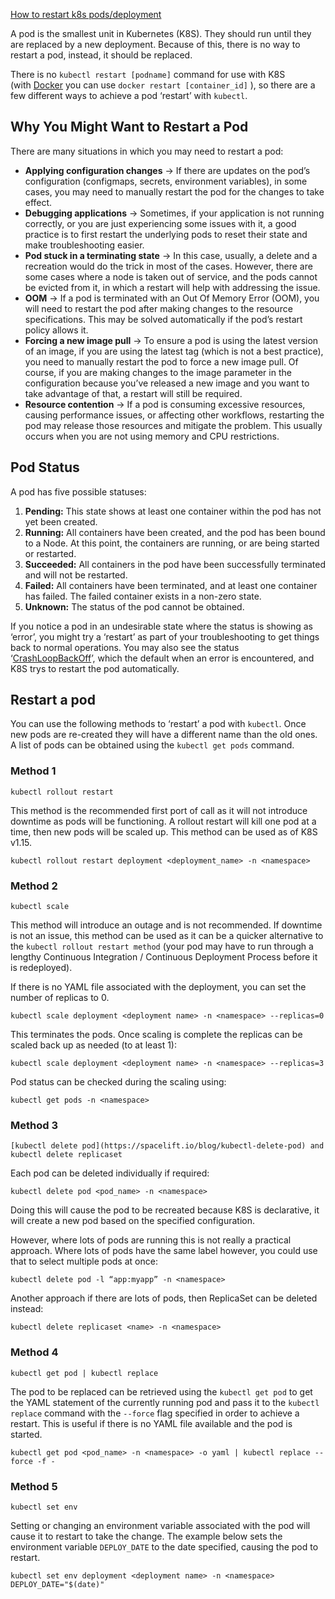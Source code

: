 [How to restart k8s pods/deployment](https://spacelift.io/blog/restart-kubernetes-pods-with-kubectl)

A pod is the smallest unit in Kubernetes (K8S). They should run until they are replaced by a new deployment. Because of this, there is no way to restart a pod, instead, it should be replaced.

There is no `kubectl restart [podname]` command for use with K8S (with [Docker](https://spacelift.io/blog/docker-tutorial) you can use `docker restart [container_id]` ), so there are a few different ways to achieve a pod ‘restart’ with `kubectl`.

## Why You Might Want to Restart a Pod[](https://spacelift.io/blog/restart-kubernetes-pods-with-kubectl#why-you-might-want-to-restart-a-pod)

There are many situations in which you may need to restart a pod:

- **Applying configuration changes** → If there are updates on the pod’s configuration (configmaps, secrets, environment variables), in some cases, you may need to manually restart the pod for the changes to take effect. 
- **Debugging applications** → Sometimes, if your application is not running correctly, or you are just experiencing some issues with it, a good practice is to first restart the underlying pods to reset their state and make troubleshooting easier.
- **Pod stuck in a terminating state** → In this case, usually, a delete and a recreation would do the trick in most of the cases. However, there are some cases where a node is taken out of service, and the pods cannot be evicted from it, in which a restart will help with addressing the issue.
- **OOM** → If a pod is terminated with an Out Of Memory Error (OOM), you will need to restart the pod after making changes to the resource specifications. This may be solved automatically if the pod’s restart policy allows it.
- **Forcing a new image pull** → To ensure a pod is using the latest version of an image, if you are using the latest tag (which is not a best practice), you need to manually restart the pod to force a new image pull. Of course, if you are making changes to the image parameter in the configuration because you’ve released a new image and you want to take advantage of that, a restart will still be required.
- **Resource contention** → If a pod is consuming excessive resources, causing performance issues, or affecting other workflows, restarting the pod may release those resources and mitigate the problem. This usually occurs when you are not using memory and CPU restrictions.

## Pod Status[](https://spacelift.io/blog/restart-kubernetes-pods-with-kubectl#pod-status)

A pod has five possible statuses:

1. **Pending:** This state shows at least one container within the pod has not yet been created.
2. **Running:** All containers have been created, and the pod has been bound to a Node. At this point, the containers are running, or are being started or restarted.
3. **Succeeded:** All containers in the pod have been successfully terminated and will not be restarted.
4. **Failed:** All containers have been terminated, and at least one container has failed. The failed container exists in a non-zero state.
5. **Unknown:** The status of the pod cannot be obtained.

If you notice a pod in an undesirable state where the status is showing as ‘error’, you might try a ‘restart’ as part of your troubleshooting to get things back to normal operations. You may also see the status ‘[CrashLoopBackOff](https://spacelift.io/blog/crashloopbackoff)’, which the default when an error is encountered, and K8S trys to restart the pod automatically.

## Restart a pod[](https://spacelift.io/blog/restart-kubernetes-pods-with-kubectl#restart-a-pod)

You can use the following methods to ‘restart’ a pod with `kubectl`. Once new pods are re-created they will have a different name than the old ones. A list of pods can be obtained using the `kubectl get pods` command.

### Method 1

`kubectl rollout restart`

This method is the recommended first port of call as it will not introduce downtime as pods will be functioning. A rollout restart will kill one pod at a time, then new pods will be scaled up. This method can be used as of K8S v1.15.

`kubectl rollout restart deployment <deployment_name> -n <namespace>`

### Method 2

`kubectl scale`

This method will introduce an outage and is not recommended. If downtime is not an issue, this method can be used as it can be a quicker alternative to the `kubectl rollout restart method` (your pod may have to run through a lengthy Continuous Integration / Continuous Deployment Process before it is redeployed).

If there is no YAML file associated with the deployment, you can set the number of replicas to 0.

`kubectl scale deployment <deployment name> -n <namespace> --replicas=0`

This terminates the pods. Once scaling is complete the replicas can be scaled back up as needed (to at least 1):

`kubectl scale deployment <deployment name> -n <namespace> --replicas=3`

Pod status can be checked during the scaling using:

`kubectl get pods -n <namespace>`

### Method 3

`[kubectl delete pod](https://spacelift.io/blog/kubectl-delete-pod) and kubectl delete replicaset`

Each pod can be deleted individually if required:

`kubectl delete pod <pod_name> -n <namespace>`

Doing this will cause the pod to be recreated because K8S is declarative, it will create a new pod based on the specified configuration.

However, where lots of pods are running this is not really a practical approach. Where lots of pods have the same label however, you could use that to select multiple pods at once:

`kubectl delete pod -l “app:myapp” -n <namespace>`

Another approach if there are lots of pods, then ReplicaSet can be deleted instead:

`kubectl delete replicaset <name> -n <namespace>`

### Method 4

`kubectl get pod | kubectl replace`

The pod to be replaced can be retrieved using the `kubectl get pod` to get the YAML statement of the currently running pod and pass it to the `kubectl replace` command with the `--force` flag specified in order to achieve a restart. This is useful if there is no YAML file available and the pod is started.

`kubectl get pod <pod_name> -n <namespace> -o yaml | kubectl replace --force -f -`

### Method 5

`kubectl set env`

Setting or changing an environment variable associated with the pod will cause it to restart to take the change. The example below sets the environment variable `DEPLOY_DATE` to the date specified, causing the pod to restart.

`kubectl set env deployment <deployment name> -n <namespace> DEPLOY_DATE="$(date)"`

